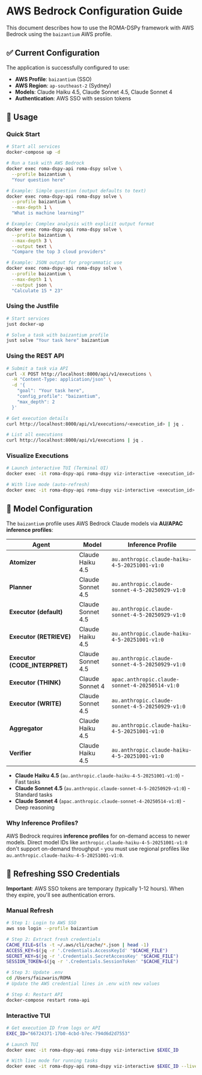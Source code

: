 # AWS Bedrock Configuration Guide

This document describes how to use the ROMA-DSPy framework with AWS Bedrock using the `baizantium` AWS profile.

## ✅ Current Configuration

The application is successfully configured to use:
- **AWS Profile**: `baizantium` (SSO)
- **AWS Region**: `ap-southeast-2` (Sydney)
- **Models**: Claude Haiku 4.5, Claude Sonnet 4.5, Claude Sonnet 4
- **Authentication**: AWS SSO with session tokens

## 🚀 Usage

### Quick Start

```bash
# Start all services
docker-compose up -d

# Run a task with AWS Bedrock
docker exec roma-dspy-api roma-dspy solve \
  --profile baizantium \
  "Your question here"

# Example: Simple question (output defaults to text)
docker exec roma-dspy-api roma-dspy solve \
  --profile baizantium \
  --max-depth 1 \
  "What is machine learning?"

# Example: Complex analysis with explicit output format
docker exec roma-dspy-api roma-dspy solve \
  --profile baizantium \
  --max-depth 3 \
  --output text \
  "Compare the top 3 cloud providers"

# Example: JSON output for programmatic use
docker exec roma-dspy-api roma-dspy solve \
  --profile baizantium \
  --max-depth 1 \
  --output json \
  "Calculate 15 * 23"
```

### Using the Justfile

```bash
# Start services
just docker-up

# Solve a task with baizantium profile
just solve "Your task here" baizantium
```

### Using the REST API

```bash
# Submit a task via API
curl -X POST http://localhost:8000/api/v1/executions \
  -H "Content-Type: application/json" \
  -d '{
    "goal": "Your task here",
    "config_profile": "baizantium",
    "max_depth": 2
  }'

# Get execution details
curl http://localhost:8000/api/v1/executions/<execution_id> | jq .

# List all executions
curl http://localhost:8000/api/v1/executions | jq .
```

### Visualize Executions

```bash
# Launch interactive TUI (Terminal UI)
docker exec -it roma-dspy-api roma-dspy viz-interactive <execution_id>

# With live mode (auto-refresh)
docker exec -it roma-dspy-api roma-dspy viz-interactive <execution_id> --live
```

## 🔧 Model Configuration

The `baizantium` profile uses AWS Bedrock Claude models via **AU/APAC inference profiles**:

| Agent | Model | Inference Profile |
|-------|-------|-------------------|
| **Atomizer** | Claude Haiku 4.5 | `au.anthropic.claude-haiku-4-5-20251001-v1:0` |
| **Planner** | Claude Sonnet 4.5 | `au.anthropic.claude-sonnet-4-5-20250929-v1:0` |
| **Executor (default)** | Claude Sonnet 4.5 | `au.anthropic.claude-sonnet-4-5-20250929-v1:0` |
| **Executor (RETRIEVE)** | Claude Haiku 4.5 | `au.anthropic.claude-haiku-4-5-20251001-v1:0` |
| **Executor (CODE_INTERPRET)** | Claude Sonnet 4.5 | `au.anthropic.claude-sonnet-4-5-20250929-v1:0` |
| **Executor (THINK)** | Claude Sonnet 4 | `apac.anthropic.claude-sonnet-4-20250514-v1:0` |
| **Executor (WRITE)** | Claude Sonnet 4.5 | `au.anthropic.claude-sonnet-4-5-20250929-v1:0` |
| **Aggregator** | Claude Haiku 4.5 | `au.anthropic.claude-haiku-4-5-20251001-v1:0` |
| **Verifier** | Claude Haiku 4.5 | `au.anthropic.claude-haiku-4-5-20251001-v1:0` |

- **Claude Haiku 4.5** (`au.anthropic.claude-haiku-4-5-20251001-v1:0`) - Fast tasks
- **Claude Sonnet 4.5** (`au.anthropic.claude-sonnet-4-5-20250929-v1:0`) - Standard tasks
- **Claude Sonnet 4** (`apac.anthropic.claude-sonnet-4-20250514-v1:0`) - Deep reasoning

### Why Inference Profiles?

AWS Bedrock requires **inference profiles** for on-demand access to newer models. Direct model IDs like `anthropic.claude-haiku-4-5-20251001-v1:0` don't support on-demand throughput - you must use regional profiles like `au.anthropic.claude-haiku-4-5-20251001-v1:0`.

## 🔄 Refreshing SSO Credentials

**Important**: AWS SSO tokens are temporary (typically 1-12 hours). When they expire, you'll see authentication errors.

### Manual Refresh

```bash
# Step 1: Login to AWS SSO
aws sso login --profile baizantium

# Step 2: Extract fresh credentials
CACHE_FILE=$(ls -t ~/.aws/cli/cache/*.json | head -1)
ACCESS_KEY=$(jq -r '.Credentials.AccessKeyId' "$CACHE_FILE")
SECRET_KEY=$(jq -r '.Credentials.SecretAccessKey' "$CACHE_FILE")
SESSION_TOKEN=$(jq -r '.Credentials.SessionToken' "$CACHE_FILE")

# Step 3: Update .env
cd /Users/faizwaris/ROMA
# Update the AWS credential lines in .env with new values

# Step 4: Restart API
docker-compose restart roma-api
```

### Interactive TUI
```bash
# Get execution ID from logs or API
EXEC_ID="66724371-17b0-4cbd-b7ec-794d6d2d7553"

# Launch TUI
docker exec -it roma-dspy-api roma-dspy viz-interactive $EXEC_ID

# With live mode for running tasks
docker exec -it roma-dspy-api roma-dspy viz-interactive $EXEC_ID --live
```
